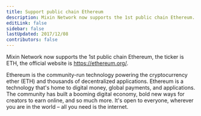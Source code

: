 ```yaml
---
title: Support public chain Ethereum
description: Mixin Network now supports the 1st public chain Ethereum.
editLink: false
sidebar: false
lastUpdated: 2017/12/08
contributors: false
---
```


Mixin Network now supports the 1st public chain Ethereum, the ticker is ETH, the official website is https://ethereum.org/.

Ethereum is the community-run technology powering the cryptocurrency ether (ETH) and thousands of decentralized applications. Ethereum is a technology that's home to digital money, global payments, and applications. The community has built a booming digital economy, bold new ways for creators to earn online, and so much more. It's open to everyone, wherever you are in the world – all you need is the internet.